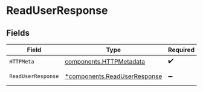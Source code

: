# ReadUserResponse


## Fields

| Field                                                                       | Type                                                                        | Required                                                                    | Description                                                                 |
| --------------------------------------------------------------------------- | --------------------------------------------------------------------------- | --------------------------------------------------------------------------- | --------------------------------------------------------------------------- |
| `HTTPMeta`                                                                  | [components.HTTPMetadata](../../models/components/httpmetadata.md)          | :heavy_check_mark:                                                          | N/A                                                                         |
| `ReadUserResponse`                                                          | [*components.ReadUserResponse](../../models/components/readuserresponse.md) | :heavy_minus_sign:                                                          | Retrieved user                                                              |
